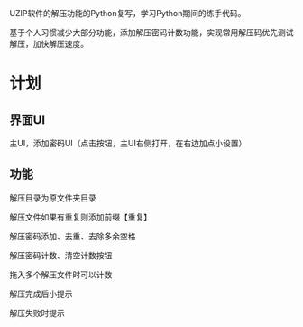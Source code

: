 UZIP软件的解压功能的Python复写，学习Python期间的练手代码。

基于个人习惯减少大部分功能，添加解压密码计数功能，实现常用解压码优先测试解压，加快解压速度。

# 计划
## 界面UI
主UI，添加密码UI（点击按钮，主UI右侧打开，在右边加点小设置）

## 功能
解压目录为原文件夹目录

解压文件如果有重复则添加前缀【重复】

解压密码添加、去重、去除多余空格

解压密码计数、清空计数按钮

拖入多个解压文件时可以计数

解压完成后小提示

解压失败时提示
